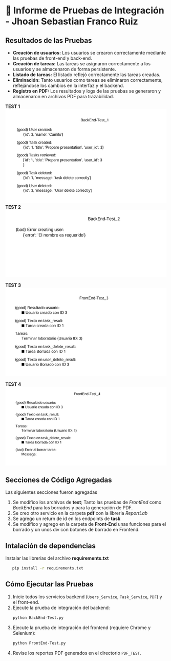 # 📝 Informe de Pruebas de Integración - Jhoan Sebastian Franco Ruiz

## Resultados de las Pruebas

- **Creación de usuarios:** Los usuarios se crearon correctamente mediante las pruebas de front-end y back-end.
- **Creación de tareas:** Las tareas se asignaron correctamente a los usuarios y se almacenaron de forma persistente.
- **Listado de tareas:** El listado reflejó correctamente las tareas creadas.
- **Eliminación:** Tanto usuarios como tareas se eliminaron correctamente, reflejándose los cambios en la interfaz y el backend.
- **Registro en PDF:** Los resultados y logs de las pruebas se generaron y almacenaron en archivos PDF para trazabilidad.

**TEST 1**
![](/Class_Activity_2/1118528726/imagenes/BK-T1.png)
**TEST 2**
![](/Class_Activity_2/1118528726/imagenes/BK-T2.png)

**TEST 3**
![](/Class_Activity_2/1118528726/imagenes/FE-T3.png)

**TEST 4**
![](/Class_Activity_2/1118528726/imagenes/FE-T4.png)

## Secciones de Código Agregadas

Las siguientes secciones fueron agregadas 
1. Se modifico los archivos de **test**; Tanto las pruebas de *FrontEnd* como *BackEnd* para los borrados y para la generación de PDF.
2. Se creo otro servicio en la carpeta **pdf** con la libreria *ReportLab*
3. Se agrego un return de id en los endpoints de **task** 
4. Se modifico y agrego en la carpeta de **Front-End** unas funciones para el borrado y un unos div con botones de borrado en Frontend. 

## Intalación de dependencias
Instalar las librerias del archivo **requirements.txt**
```sh
   pip install -r requirements.txt
   ```

## Cómo Ejecutar las Pruebas

1. Inicie todos los servicios backend (`Users_Service`, `Task_Service`, `PDF`) y el front-end.
2. Ejecute la prueba de integración del backend:
   ```sh
   python BackEnd-Test.py
   ```
3. Ejecute la prueba de integración del frontend (requiere Chrome y Selenium):
   ```sh
   python FrontEnd-Test.py
   ```
4. Revise los reportes PDF generados en el directorio `PDF_TEST`.


